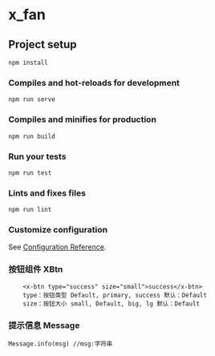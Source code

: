 # x_fan

## Project setup
```
npm install
```

### Compiles and hot-reloads for development
```
npm run serve
```

### Compiles and minifies for production
```
npm run build
```

### Run your tests
```
npm run test
```

### Lints and fixes files
```
npm run lint
```

### Customize configuration
See [Configuration Reference](https://cli.vuejs.org/config/).

### 按钮组件 XBtn
```
    <x-btn type="success" size="small">success</x-btn>
    type：按钮类型 Default, primary, success 默认：Default
    size：按钮大小 small, Default, big, lg 默认：Default
```
### 提示信息 Message
```
Message.info(msg) //msg:字符串
```
